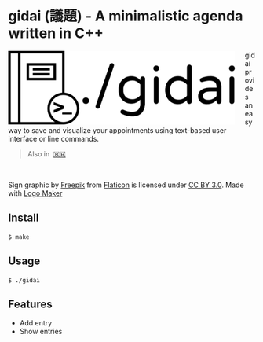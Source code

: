 # gidai (議題) - A minimalistic agenda written in C++

<img src="assets/logo.png" align="left" height="150"/>
<img align="left" width="0" height="150px" hspace="10"/>

gidai provides an easy way to save and visualize your appointments using text-based user interface or line commands.

> Also in&nbsp;
> <a href="assets/pt_BR/README.md">🇧🇷</a>

<br>

Sign graphic by <a href="http://www.flaticon.com/authors/freepik">Freepik</a> from <a href="http://www.flaticon.com/">Flaticon</a> is licensed under <a href="http://creativecommons.org/licenses/by/3.0/" title="Creative Commons BY 3.0">CC BY 3.0</a>. Made with <a href="http://logomakr.com" title="Logo Maker">Logo Maker</a>

## Install

```
$ make
```

## Usage

```
$ ./gidai
```

## Features

- Add entry
- Show entries
